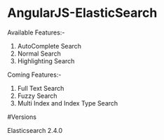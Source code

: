# AngularJS-ElasticSearch

Available Features:-

1. AutoComplete Search
2. Normal Search
3. Highlighting Search

Coming Features:-

1. Full Text Search
2. Fuzzy Search
3. Multi Index and Index Type Search

#Versions

Elasticsearch
2.4.0	

